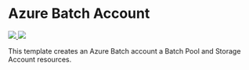 # Azure Batch Account

<a href="https://portal.azure.com/#create/Microsoft.Template/uri/https%3A%2F%2Fraw.githubusercontent.com%2Fans-cloud%2Fazure_service_catalogue%2Fmaster%2Fbatch-account-with-pools%2FazureDeploy.json" target="_blank">
    <img src="http://azuredeploy.net/deploybutton.png"/>
</a>
<a href="http://armviz.io/#/?load=https%3A%2F%2Fraw.githubusercontent.com%2Fans-cloud%2Fazure_service_catalogue%2Fmaster%2Fbatch-account-with-pools%2FazureDeploy.json" target="_blank">
    <img src="http://armviz.io/visualizebutton.png"/>
</a>

This template creates an Azure Batch account a Batch Pool and Storage Account resources.